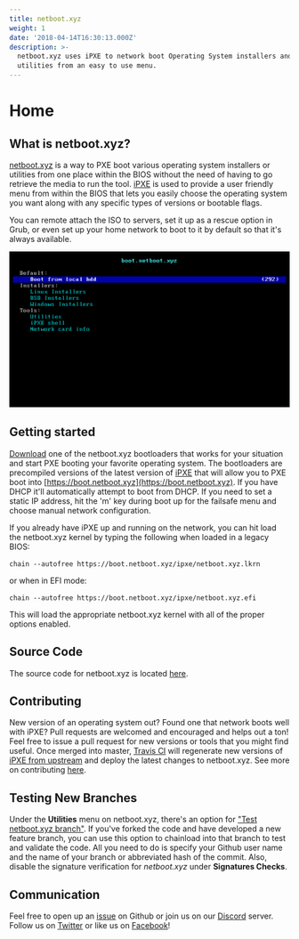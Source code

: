 ```yaml
---
title: netboot.xyz
weight: 1
date: '2018-04-14T16:30:13.000Z'
description: >-
  netboot.xyz uses iPXE to network boot Operating System installers and
  utilities from an easy to use menu.
---
```


# Home

## What is netboot.xyz?

[netboot.xyz](http://netboot.xyz) is a way to PXE boot various operating system installers or utilities from one place within the BIOS without the need of having to go retrieve the media to run the tool. [iPXE](http://ipxe.org/) is used to provide a user friendly menu from within the BIOS that lets you easily choose the operating system you want along with any specific types of versions or bootable flags.

You can remote attach the ISO to servers, set it up as a rescue option in Grub, or even set up your home network to boot to it by default so that it's always available.

![](.gitbook/assets/netboot.xyz.gif)

## Getting started

[Download](https://netboot.xyz/downloads/) one of the netboot.xyz bootloaders that works for your situation and start PXE booting your favorite operating system. The bootloaders are precompiled versions of the latest version of [iPXE](https://github.com/ipxe/ipxe) that will allow you to PXE boot into [https://boot.netboot.xyz](https://boot.netboot.xyz). If you have DHCP it'll automatically attempt to boot from DHCP. If you need to set a static IP address, hit the 'm' key during boot up for the failsafe menu and choose manual network configuration.

If you already have iPXE up and running on the network, you can hit load the netboot.xyz kernel by typing the following when loaded in a legacy BIOS:

```text
chain --autofree https://boot.netboot.xyz/ipxe/netboot.xyz.lkrn
```

or when in EFI mode:

```text
chain --autofree https://boot.netboot.xyz/ipxe/netboot.xyz.efi
```

This will load the appropriate netboot.xyz kernel with all of the proper options enabled.

## Source Code

The source code for netboot.xyz is located [here](https://github.com/netbootxyz/netboot.xyz).

## Contributing

New version of an operating system out? Found one that network boots well with iPXE? Pull requests are welcomed and encouraged and helps out a ton! Feel free to issue a pull request for new versions or tools that you might find useful. Once merged into master, [Travis CI](https://travis-ci.com/netbootxyz/netboot.xyz) will regenerate new versions of [iPXE from upstream](https://github.com/ipxe/ipxe) and deploy the latest changes to netboot.xyz. See more on contributing [here](https://netboot.xyz/contributing).

## Testing New Branches

Under the **Utilities** menu on netboot.xyz, there's an option for ["Test netboot.xyz branch"](https://github.com/netbootxyz/netboot.xyz/blob/master/src/utils.ipxe#L157). If you've forked the code and have developed a new feature branch, you can use this option to chainload into that branch to test and validate the code. All you need to do is specify your Github user name and the name of your branch or abbreviated hash of the commit. Also, disable the signature verification for _netboot.xyz_ under **Signatures Checks**.

## Communication

Feel free to open up an [issue](https://github.com/netbootxyz/netboot.xyz/issues) on Github or join us on our [Discord](https://discord.gg/An6PA2a) server. Follow us on [Twitter](https://twitter.com/netbootxyz) or like us on [Facebook](https://www.facebook.com/netboot.xyz)!


